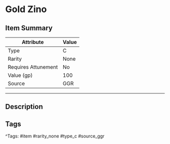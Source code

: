# Gold Zino

## Item Summary

| Attribute            | Value                        |
|----------------------|------------------------------|
| Type                 | C |
| Rarity               | None             |
| Requires Attunement  | No                |
| Value (gp)           | 100    |
| Source               | GGR |

---

## Description



## Tags

^Tags: #item #rarity_none #type_c #source_ggr
